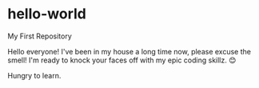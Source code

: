 # hello-world
My First Repository

Hello everyone! I've been in my house a long time now, please excuse the smell! I'm ready to knock your faces off with my epic coding skillz. 😊

Hungry to learn.
